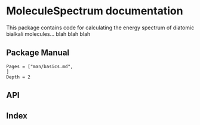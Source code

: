 # MoleculeSpectrum documentation

This package contains code for calculating the energy spectrum of diatomic bialkali molecules... blah blah blah

## Package Manual
```@contents
Pages = ["man/basics.md",
]
Depth = 2
```

## API

## Index